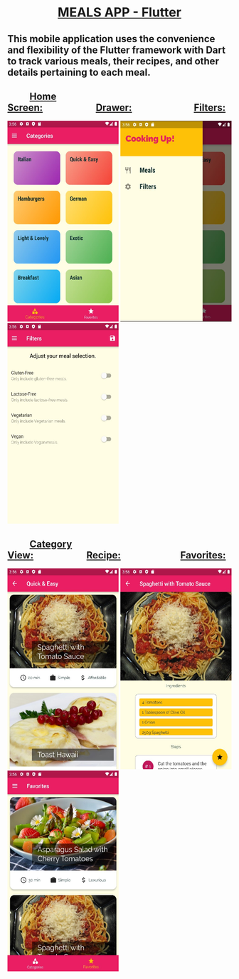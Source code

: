 # <div align="center"> <ins><strong>MEALS APP - Flutter</strong></ins> </div>
## This mobile application uses the convenience and flexibility of the Flutter framework with Dart to track various meals, their recipes, and other details pertaining to each meal.

##           <ins>Home Screen:</ins>                        <ins>Drawer:</ins>                            <ins>Filters:</ins>
<img src = "https://github.com/BrandonScanlon/Meals_App/blob/master/images/Meals%20App%201.jpg" width="250" height="450"/> <img src = "https://github.com/BrandonScanlon/Meals_App/blob/master/images/Meals%20App%202.jpg" width="250" height="450"/> <img src ="https://github.com/BrandonScanlon/Meals_App/blob/master/images/Meals%20App%203.jpg" width="250" height="450"/> 
##           <ins>Category View:</ins>                        <ins>Recipe:</ins>                           <ins>Favorites:</ins>
<img src = "https://github.com/BrandonScanlon/Meals_App/blob/master/images/Meals%20App%204.jpg" width="250" height="450"/> <img src = "https://github.com/BrandonScanlon/Meals_App/blob/master/images/Meals%20App%205.jpg" width="250" height="450"/> <img src = "https://github.com/BrandonScanlon/Meals_App/blob/master/images/Meals%20App%206.jpg" width="250" height="450"/> 
